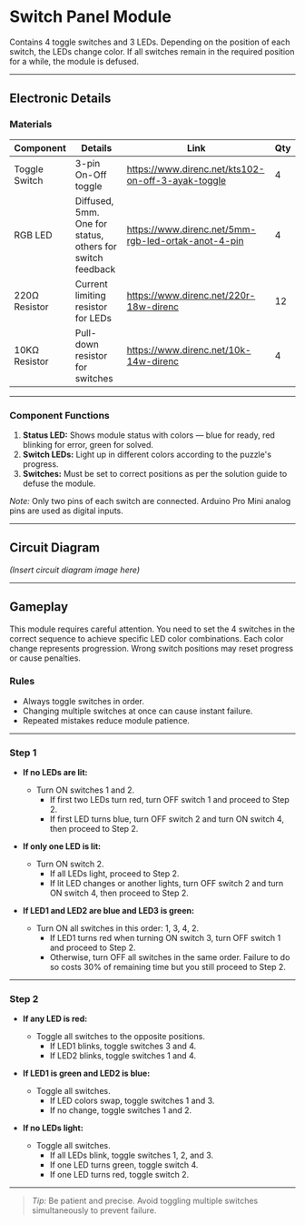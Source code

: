 #  Switch Panel Module


Contains 4 toggle switches and 3 LEDs. Depending on the position of each switch, the LEDs change color. If all switches remain in the required position for a while, the module is defused.



---

##  Electronic Details

### Materials

| **Component**   | **Details**                                  | **Link**                                                            | **Qty** |
|-----------------|----------------------------------------------|--------------------------------------------------------------------|---------|
| Toggle Switch   | 3-pin On-Off toggle                           | https://www.direnc.net/kts102-on-off-3-ayak-toggle                 | 4       |
| RGB LED         | Diffused, 5mm. One for status, others for switch feedback | https://www.direnc.net/5mm-rgb-led-ortak-anot-4-pin          | 4       |
| 220Ω Resistor   | Current limiting resistor for LEDs           | https://www.direnc.net/220r-18w-direnc                             | 12      |
| 10KΩ Resistor   | Pull-down resistor for switches               | https://www.direnc.net/10k-14w-direnc                              | 4       |

---

### Component Functions

1. **Status LED:** Shows module status with colors — blue for ready, red blinking for error, green for solved.
2. **Switch LEDs:** Light up in different colors according to the puzzle's progress.
3. **Switches:** Must be set to correct positions as per the solution guide to defuse the module.

*Note:* Only two pins of each switch are connected. Arduino Pro Mini analog pins are used as digital inputs.

---

##  Circuit Diagram

*(Insert circuit diagram image here)*

---

##  Gameplay

This module requires careful attention. You need to set the 4 switches in the correct sequence to achieve specific LED color combinations. Each color change represents progression. Wrong switch positions may reset progress or cause penalties.

### Rules

- Always toggle switches in order.
- Changing multiple switches at once can cause instant failure.
- Repeated mistakes reduce module patience.

---

### Step 1

- **If no LEDs are lit:**
  - Turn ON switches 1 and 2.
    - If first two LEDs turn red, turn OFF switch 1 and proceed to Step 2.
    - If first LED turns blue, turn OFF switch 2 and turn ON switch 4, then proceed to Step 2.

- **If only one LED is lit:**
  - Turn ON switch 2.
    - If all LEDs light, proceed to Step 2.
    - If lit LED changes or another lights, turn OFF switch 2 and turn ON switch 4, then proceed to Step 2.

- **If LED1 and LED2 are blue and LED3 is green:**
  - Turn ON all switches in this order: 1, 3, 4, 2.
    - If LED1 turns red when turning ON switch 3, turn OFF switch 1 and proceed to Step 2.
    - Otherwise, turn OFF all switches in the same order. Failure to do so costs 30% of remaining time but you still proceed to Step 2.

---

### Step 2

- **If any LED is red:**
  - Toggle all switches to the opposite positions.
    - If LED1 blinks, toggle switches 3 and 4.
    - If LED2 blinks, toggle switches 1 and 4.

- **If LED1 is green and LED2 is blue:**
  - Toggle all switches.
    - If LED colors swap, toggle switches 1 and 3.
    - If no change, toggle switches 1 and 2.

- **If no LEDs light:**
  - Toggle all switches.
    - If all LEDs blink, toggle switches 1, 2, and 3.
    - If one LED turns green, toggle switch 4.
    - If one LED turns red, toggle switch 2.

---

> *Tip:* Be patient and precise. Avoid toggling multiple switches simultaneously to prevent failure.
